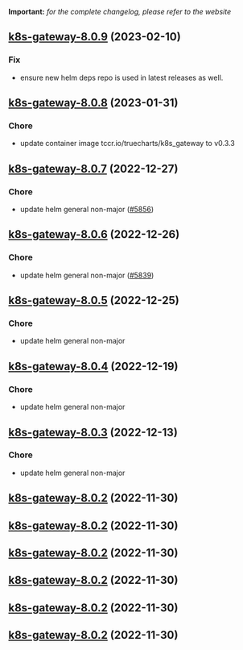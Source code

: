 **Important:**
*for the complete changelog, please refer to the website*




## [k8s-gateway-8.0.9](https://github.com/truecharts/charts/compare/k8s-gateway-8.0.8...k8s-gateway-8.0.9) (2023-02-10)

### Fix

- ensure new helm deps repo is used in latest releases as well.
  
  


## [k8s-gateway-8.0.8](https://github.com/truecharts/charts/compare/k8s-gateway-8.0.7...k8s-gateway-8.0.8) (2023-01-31)

### Chore

- update container image tccr.io/truecharts/k8s_gateway to v0.3.3
  
  


## [k8s-gateway-8.0.7](https://github.com/truecharts/charts/compare/k8s-gateway-8.0.6...k8s-gateway-8.0.7) (2022-12-27)

### Chore

- update helm general non-major ([#5856](https://github.com/truecharts/charts/issues/5856))
  
  


## [k8s-gateway-8.0.6](https://github.com/truecharts/charts/compare/k8s-gateway-8.0.5...k8s-gateway-8.0.6) (2022-12-26)

### Chore

- update helm general non-major ([#5839](https://github.com/truecharts/charts/issues/5839))
  
  


## [k8s-gateway-8.0.5](https://github.com/truecharts/charts/compare/k8s-gateway-8.0.4...k8s-gateway-8.0.5) (2022-12-25)

### Chore

- update helm general non-major
  
  


## [k8s-gateway-8.0.4](https://github.com/truecharts/charts/compare/k8s-gateway-8.0.3...k8s-gateway-8.0.4) (2022-12-19)

### Chore

- update helm general non-major
  
  


## [k8s-gateway-8.0.3](https://github.com/truecharts/charts/compare/k8s-gateway-8.0.2...k8s-gateway-8.0.3) (2022-12-13)

### Chore

- update helm general non-major
  
  


## [k8s-gateway-8.0.2](https://github.com/truecharts/charts/compare/k8s-gateway-8.0.1...k8s-gateway-8.0.2) (2022-11-30)




## [k8s-gateway-8.0.2](https://github.com/truecharts/charts/compare/k8s-gateway-8.0.1...k8s-gateway-8.0.2) (2022-11-30)




## [k8s-gateway-8.0.2](https://github.com/truecharts/charts/compare/k8s-gateway-8.0.1...k8s-gateway-8.0.2) (2022-11-30)




## [k8s-gateway-8.0.2](https://github.com/truecharts/charts/compare/k8s-gateway-8.0.1...k8s-gateway-8.0.2) (2022-11-30)




## [k8s-gateway-8.0.2](https://github.com/truecharts/charts/compare/k8s-gateway-8.0.1...k8s-gateway-8.0.2) (2022-11-30)




## [k8s-gateway-8.0.2](https://github.com/truecharts/charts/compare/k8s-gateway-8.0.1...k8s-gateway-8.0.2) (2022-11-30)




